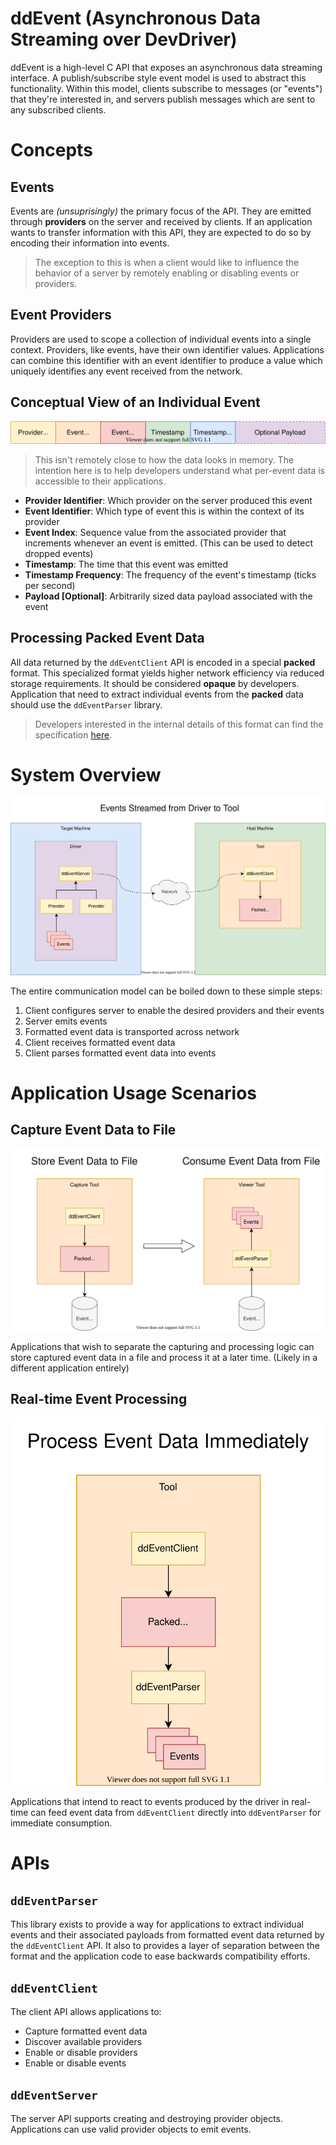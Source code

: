 # ddEvent (Asynchronous Data Streaming over DevDriver)

ddEvent is a high-level C API that exposes an asynchronous data streaming interface. A publish/subscribe style event model is used to abstract this functionality. Within this model, clients subscribe to messages (or "events") that they're interested in, and servers publish messages which are sent to any subscribed clients.

# Concepts

## Events

Events are *(unsuprisingly)* the primary focus of the API. They are emitted through **providers** on the server and received by clients. If an application wants to transfer information with this API, they are expected to do so by encoding their information into events.

> The exception to this is when a client would like to influence the behavior of a server by remotely enabling or disabling events or providers.

## Event Providers

Providers are used to scope a collection of individual events into a single context. Providers, like events, have their own identifier values. Applications can combine this identifier with an event identifier to produce a value which uniquely identifies any event received from the network.

## Conceptual View of an Individual Event

![ConceptualEvent](doc/ConceptualEvent.svg)

> This isn't remotely close to how the data looks in memory. The intention  here is to help developers understand what per-event data is accessible to their applications.

- **Provider Identifier**: Which provider on the server produced this event
- **Event Identifier**: Which type of event this is within the context of its provider
- **Event Index**: Sequence value from the associated provider that increments whenever an event is emitted. (This can be used to detect dropped events)
- **Timestamp**: The time that this event was emitted
- **Timestamp Frequency**: The frequency of the event's timestamp (ticks per second)
- **Payload [Optional]**: Arbitrarily sized data payload associated with the event

## Processing Packed Event Data

All data returned by the `ddEventClient` API is encoded in a special **packed** format. This specialized format yields higher network efficiency via reduced storage requirements. It should be considered **opaque** by developers. Application that need to extract individual events from the **packed** data should use the `ddEventParser` library.

> Developers interested in the internal details of this format can find the specification [here](doc/FORMAT.md).

# System Overview

![DataFlow](doc/EventDataFlow.svg)

The entire communication model can be boiled down to these simple steps:
1. Client configures server to enable the desired providers and their events
2. Server emits events
3. Formatted event data is transported across network
4. Client receives formatted event data
5. Client parses formatted event data into events

# Application Usage Scenarios

## Capture Event Data to File

![CaptureToFile](doc/EventsCaptureToFile.svg)

Applications that wish to separate the capturing and processing logic can store captured event data in a file and process it at a later time. (Likely in a different application entirely)

## Real-time Event Processing

![RealtimeProcessing](doc/EventsRealtimeProcessing.svg)

Applications that intend to react to events produced by the driver in real-time can feed event data from `ddEventClient` directly into `ddEventParser` for immediate consumption.

# APIs

## `ddEventParser`

This library exists to provide a way for applications to extract individual events and their associated payloads from formatted event data returned by the `ddEventClient` API. It also to provides a layer of separation between the format and the application code to ease backwards compatibility efforts.

## `ddEventClient`

The client API allows applications to:
- Capture formatted event data
- Discover available providers
- Enable or disable providers
- Enable or disable events

## `ddEventServer`

The server API supports creating and destroying provider objects. Applications can use valid provider objects to emit events.

